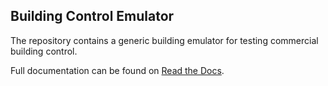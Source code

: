 ## Building Control Emulator

The repository contains a generic building emulator for testing commercial building control.

Full documentation can be found on [Read the Docs](building-control-emulator.readthedocs.io).